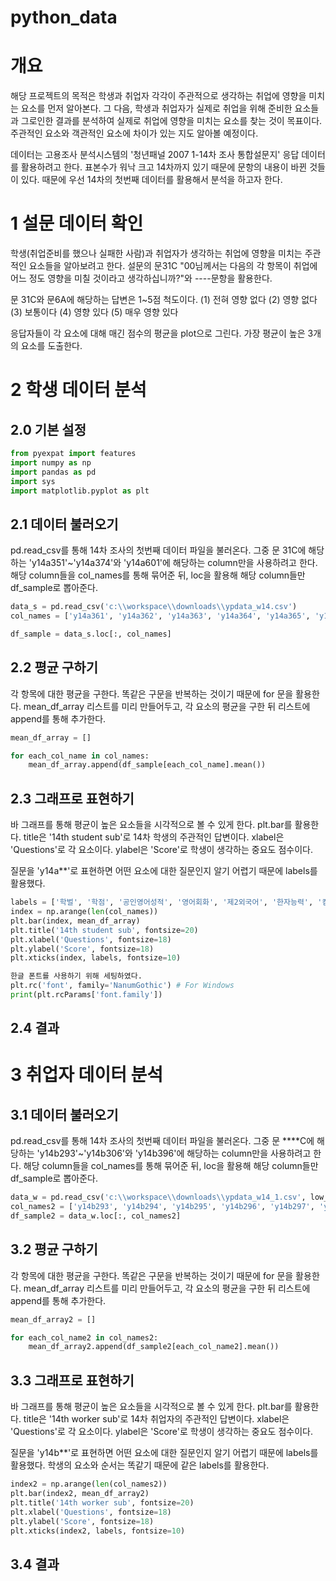 # python_data
# 개요
해당 프로젝트의 목적은 학생과 취업자 각각이 주관적으로 생각하는 취업에 영향을 미치는 요소를 먼저 알아본다. 그 다음, 학생과 취업자가 실제로 취업을 위해 준비한 요소들과 그로인한 결과를 분석하여 실제로 취업에 영향을 미치는 요소를 찾는 것이 목표이다. 주관적인 요소와 객관적인 요소에 차이가 있는 지도 알아볼 예정이다. 

데이터는 고용조사 분석시스템의 '청년패널 2007 1-14차 조사 통합설문지' 응답 데이터를 활용하려고 한다. 표본수가 워낙 크고 14차까지 있기 때문에 문항의 내용이 바뀐 것들이 있다. 때문에 우선 14차의 첫번째 데이터를 활용해서 분석을 하고자 한다.

# 1 설문 데이터 확인
학생(취업준비를 했으나 실패한 사람)과 취업자가 생각하는 취업에 영향을 미치는 주관적인 요소들을 알아보려고 한다. 설문의 문31C "00님께서는 다음의 각 항목이 취업에 어느 정도 영향을 미칠 것이라고 생각하십니까?"와 ----문항을 활용한다. 

문 31C와 문6A에 해당하는 답변은 1~5점 척도이다.
(1) 전혀 영향 없다 (2) 영향 없다 (3) 보통이다 (4) 영향 있다 (5) 매우 영향 있다

응답자들이 각 요소에 대해 매긴 점수의 평균을 plot으로 그린다. 가장 평균이 높은 3개의 요소를 도출한다.

# 2 학생 데이터 분석
## 2.0 기본 설정
```python
from pyexpat import features
import numpy as np
import pandas as pd
import sys
import matplotlib.pyplot as plt
```
## 2.1 데이터 불러오기
pd.read_csv를 통해 14차 조사의 첫번째 데이터 파일을 불러온다. 
그중 문 31C에 해당하는 'y14a351'~'y14a374'와 'y14a601'에 해당하는 column만을 사용하려고 한다. 해당 column들을 col_names를 통해 묶어준 뒤, loc을 활용해 해당 column들만 df_sample로 뽑아준다.
```python
data_s = pd.read_csv('c:\\workspace\\downloads\\ypdata_w14.csv')
col_names = ['y14a361', 'y14a362', 'y14a363', 'y14a364', 'y14a365', 'y14a366', 'y14a367', 'y14a368', 'y14a369', 'y14a370', 'y14a371', 'y14a372', 'y14a373', 'y14a374', 'y14a601']

df_sample = data_s.loc[:, col_names]
```

## 2.2 평균 구하기
각 항목에 대한 평균을 구한다. 똑같은 구문을 반복하는 것이기 때문에 for 문을 활용한다.
mean_df_array 리스트를 미리 만들어두고, 각 요소의 평균을 구한 뒤 리스트에 append를 통해 추가한다.
```python
mean_df_array = []

for each_col_name in col_names: 
    mean_df_array.append(df_sample[each_col_name].mean())
```
## 2.3 그래프로 표현하기
바 그래프를 통해 평균이 높은 요소들을 시각적으로 볼 수 있게 한다. plt.bar를 활용한다.
title은 '14th student sub'로 14차 학생의 주관적인 답변이다.
xlabel은 'Questions'로 각 요소이다.
ylabel은 'Score'로 학생이 생각하는 중요도 점수이다.

질문을 'y14a**'로 표현하면 어떤 요소에 대한 질문인지 알기 어렵기 때문에 labels를 활용했다.
```python
labels = ['학벌', '학점', '공인영어성적', '영어회화', '제2외국어', '한자능력', '컴퓨터 자격증', '직무관련 자격', '해외경험', '인턴경험', '공모전 경력', '석박사 학위', '봉사경험', '동아리경험', '학지혈연']
index = np.arange(len(col_names))
plt.bar(index, mean_df_array)
plt.title('14th student sub', fontsize=20)
plt.xlabel('Questions', fontsize=18)
plt.ylabel('Score', fontsize=18)
plt.xticks(index, labels, fontsize=10)
```
```python
한글 폰트를 사용하기 위해 세팅하였다.
plt.rc('font', family='NanumGothic') # For Windows
print(plt.rcParams['font.family'])
```
## 2.4 결과

# 3 취업자 데이터 분석
## 3.1 데이터 불러오기
pd.read_csv를 통해 14차 조사의 첫번째 데이터 파일을 불러온다. 
그중 문 ****C에 해당하는 'y14b293'~'y14b306'와 'y14b396'에 해당하는 column만을 사용하려고 한다. 해당 column들을 col_names를 통해 묶어준 뒤, loc을 활용해 해당 column들만 df_sample로 뽑아준다.
```python
data_w = pd.read_csv('c:\\workspace\\downloads\\ypdata_w14_1.csv', low_memory=False)
col_names2 = ['y14b293', 'y14b294', 'y14b295', 'y14b296', 'y14b297', 'y14b298', 'y14b299', 'y14b300', 'y14b301', 'y14b302', 'y14b303', 'y14b304', 'y14b305', 'y14b306', 'y14b396']
df_sample2 = data_w.loc[:, col_names2]
```

## 3.2 평균 구하기
각 항목에 대한 평균을 구한다. 똑같은 구문을 반복하는 것이기 때문에 for 문을 활용한다.
mean_df_array 리스트를 미리 만들어두고, 각 요소의 평균을 구한 뒤 리스트에 append를 통해 추가한다.
```python
mean_df_array2 = []

for each_col_name2 in col_names2: 
    mean_df_array2.append(df_sample2[each_col_name2].mean())
```

## 3.3 그래프로 표현하기
바 그래프를 통해 평균이 높은 요소들을 시각적으로 볼 수 있게 한다. plt.bar를 활용한다.
title은 '14th worker sub'로 14차 취업자의 주관적인 답변이다.
xlabel은 'Questions'로 각 요소이다.
ylabel은 'Score'로 학생이 생각하는 중요도 점수이다.

질문을 'y14b**'로 표현하면 어떤 요소에 대한 질문인지 알기 어렵기 때문에 labels를 활용했다. 학생의 요소와 순서는 똑같기 때문에 같은 labels를 활용한다.
```python
index2 = np.arange(len(col_names2))
plt.bar(index2, mean_df_array2)
plt.title('14th worker sub', fontsize=20)
plt.xlabel('Questions', fontsize=18)
plt.ylabel('Score', fontsize=18)
plt.xticks(index2, labels, fontsize=10)
```

## 3.4 결과

